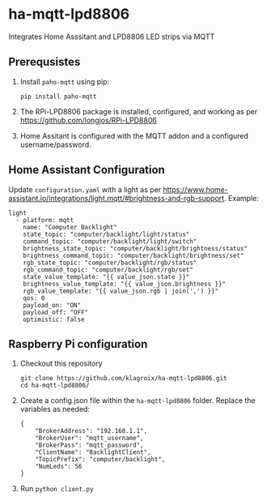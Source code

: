 # ha-mqtt-lpd8806
Integrates Home Asssitant and LPD8806 LED strips via MQTT

## Prerequsistes

1. Install `paho-mqtt` using pip:    
    ```
    pip install paho-mqtt
    ```

2. The RPi-LPD8806 package is installed, configured, and working as per https://github.com/longjos/RPi-LPD8806

3. Home Assitant is configured with the MQTT addon and a configured username/password.


## Home Assistant Configuration

Update `configuration.yaml` with a light as per https://www.home-assistant.io/integrations/light.mqtt/#brightness-and-rgb-support. Example:    
```
light
  - platform: mqtt
    name: "Computer Backlight"
    state_topic: "computer/backlight/light/status"
    command_topic: "computer/backlight/light/switch"
    brightness_state_topic: "computer/backlight/brightness/status"
    brightness_command_topic: "computer/backlight/brightness/set"
    rgb_state_topic: "computer/backlight/rgb/status"
    rgb_command_topic: "computer/backlight/rgb/set"
    state_value_template: "{{ value_json.state }}"
    brightness_value_template: "{{ value_json.brightness }}"
    rgb_value_template: "{{ value_json.rgb | join(',') }}"
    qos: 0
    payload_on: "ON"       
    payload_off: "OFF"               
    optimistic: false  
```

## Raspberry Pi configuration

1. Checkout this repository
    ```
    git clone https://github.com/klagroix/ha-mqtt-lpd8806.git
    cd ha-mqtt-lpd8806/
    ```

2. Create a config.json file within the `ha-mqtt-lpd8806` folder. Replace the variables as needed:
    ```
    {
        "BrokerAddress": "192.168.1.1",
        "BrokerUser": "mqtt_username",
        "BrokerPass": "mqtt_password",
        "ClientName": "BacklightClient",
        "TopicPrefix": "computer/backlight",
        "NumLeds": 56
    }
    ```
3. Run `python client.py`